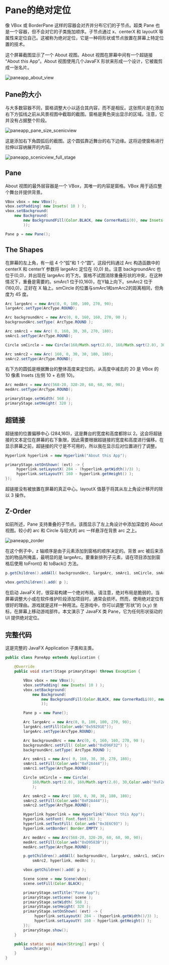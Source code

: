# Pane的绝对定位

像 VBox 或 BorderPane 这样的容器会对齐并分布它们的子节点。超类 Pane 也是一个容器，但不会对它的子类施加顺序。子节点通过 x、centerX  和 layoutX 等属性来定位自己。这被称为绝对定位，它是一种将形状或节点放置在屏幕上特定位置的技术。

这个屏幕截图显示了一个 About 视图。About 视图在屏幕中间有一个超链接 “About this App”。About 视图使用几个JavaFX 形状来形成一个设计，它被裁剪成一张名片。

![paneapp_about_view](../../images/Layout/paneapp_about_view.png)

## Pane的大小

与大多数容器不同，窗格调整大小以适合其内容，而不是相反。这张照片是在添加右下方弧线之前从风景视图中截取的截图。窗格是黄色突出显示的区域。注意，它并没有占据整个阶段。

![paneapp_pane_size_scenicview](../../images/Layout/paneapp_pane_size_scenicview.png)

这是添加右下角圆弧后的截图。这个圆弧靠近舞台的右下边缘。这将迫使窗格进行拉伸以容纳展开的内容。

![paneapp_scenicview_full_stage](../../images/Layout/paneapp_scenicview_full_stage.png)

## Pane

About 视图的最外层容器是一个 VBox，其唯一的内容是窗格。VBox 用于适应整个舞台并提供背景。

```java
VBox vbox = new VBox();
vbox.setPadding( new Insets( 10 ) );
vbox.setBackground(
    new Background(
        new BackgroundFill(Color.BLACK, new CornerRadii(0), new Insets(0))
        ));

Pane p = new Pane();
```

## The Shapes

在屏幕的左上角，有一组 4 个“弧”和 1 个“圆”。这段代码通过 Arc 构造函数中的 centerX 和 centerY 参数将 largeArc 定位在 (0,0) 处。注意 backgroundArc 也位于(0,0)，并出现在 largeArc 的下方。窗格不试图消除重叠形状的冲突，在这种情况下，重叠是需要的。smArc1 位于(0,160)，在Y轴上向下。smArc2 位于(160,0)，正好在 X 轴上。smCircle 的位置与smArc1和smArc2的距离相同，但角度为 45 度。

```java
Arc largeArc = new Arc(0, 0, 100, 100, 270, 90);
largeArc.setType(ArcType.ROUND);

Arc backgroundArc = new Arc(0, 0, 160, 160, 270, 90 );
backgroundArc.setType( ArcType.ROUND );

Arc smArc1 = new Arc( 0, 160, 30, 30, 270, 180);
smArc1.setType(ArcType.ROUND);

Circle smCircle = new Circle(160/Math.sqrt(2.0), 160/Math.sqrt(2.0), 30,Color.web("0xF2A444"));

Arc smArc2 = new Arc( 160, 0, 30, 30, 180, 180);
smArc2.setType(ArcType.ROUND);
```

右下方的圆弧是根据舞台的整体高度来定位的。从高度中减去的 20 是 VBox 的 10 像素 Insets (左侧 10 + 右侧 10)。

```java
Arc medArc = new Arc(568-20, 320-20, 60, 60, 90, 90);
medArc.setType(ArcType.ROUND);

primaryStage.setWidth( 568 );
primaryStage.setHeight( 320 );
```

## 超链接

超链接的位置偏移中心 (284,160)，这是舞台的宽度和高度都除以 2。这会将超链接的文本定位在屏幕的右下象限，因此需要根据超链接的宽度和高度进行偏移。在显示屏幕之前，超链接的尺寸是不可用的，所以我在显示后对位置进行了调整。

```java
Hyperlink hyperlink = new Hyperlink("About this App");

primaryStage.setOnShown( (evt) -> {
     hyperlink.setLayoutX( 284 - (hyperlink.getWidth()/3) );
     hyperlink.setLayoutY( 160 - hyperlink.getHeight() );
});
```

超链接没有被放置在屏幕的真正中心。layoutX 值基于将其从左上角设计移开的除以 3 操作。

## Z-Order

如前所述，Pane 支持重叠的子节点。该图显示了左上角设计中添加深度的 About 视图。较小的 arc 和 Circle 与较大的 arc 一样悬浮在背景 arc 之上。

![paneapp_zorder](../../images/Layout/paneapp_zorder.png)

在这个例子中，z 轴顺序是由子元素添加到窗格的顺序决定的。背景 arc 被后来添加的物品所掩盖，最明显的是 largeArc。要重新排列子元素，请在项目添加到窗格后使用 toFront() 和 toBack() 方法。

```java
p.getChildren().addAll( backgroundArc, largeArc, smArc1, smCircle, smArc2, hyperlink, medArc );

vbox.getChildren().add( p );
```

在启动 JavaFX 时，很容易构建一个绝对布局。请注意，绝对布局是脆弱的，当屏幕调整大小或在软件维护阶段添加项目时，通常会损坏。然而，使用绝对定位有很好的理由。游戏就是这样一种用法。在游戏中，你可以调整“形状”的 (x,y) 坐标，在屏幕上移动游戏部件。本文演示了 JavaFX 类 Pane，它为任何形状驱动的 UI 提供绝对定位。

## 完整代码

这是完整的 JavaFX Application 子类和主类。

```java
public class PaneApp extends Application {

    @Override
    public void start(Stage primaryStage) throws Exception {

        VBox vbox = new VBox();
        vbox.setPadding( new Insets( 10 ) );
        vbox.setBackground(
            new Background(
                new BackgroundFill(Color.BLACK, new CornerRadii(0), new Insets(0))
                ));

        Pane p = new Pane();

        Arc largeArc = new Arc(0, 0, 100, 100, 270, 90);
        largeArc.setFill(Color.web("0x59291E"));
        largeArc.setType(ArcType.ROUND);

        Arc backgroundArc = new Arc(0, 0, 160, 160, 270, 90 );
        backgroundArc.setFill( Color.web("0xD96F32") );
        backgroundArc.setType( ArcType.ROUND );

        Arc smArc1 = new Arc( 0, 160, 30, 30, 270, 180);
        smArc1.setFill(Color.web("0xF2A444"));
        smArc1.setType(ArcType.ROUND);

        Circle smCircle = new Circle(
            160/Math.sqrt(2.0), 160/Math.sqrt(2.0), 30,Color.web("0xF2A444")
            );

        Arc smArc2 = new Arc( 160, 0, 30, 30, 180, 180);
        smArc2.setFill(Color.web("0xF2A444"));
        smArc2.setType(ArcType.ROUND);

        Hyperlink hyperlink = new Hyperlink("About this App");
        hyperlink.setFont( Font.font(36) );
        hyperlink.setTextFill( Color.web("0x3E6C93") );
        hyperlink.setBorder( Border.EMPTY );

        Arc medArc = new Arc(568-20, 320-20, 60, 60, 90, 90);
        medArc.setFill(Color.web("0xD9583B"));
        medArc.setType(ArcType.ROUND);

        p.getChildren().addAll( backgroundArc, largeArc, smArc1, smCircle,
            smArc2, hyperlink, medArc );

        vbox.getChildren().add( p );

        Scene scene = new Scene(vbox);
        scene.setFill(Color.BLACK);

        primaryStage.setTitle("Pane App");
        primaryStage.setScene( scene );
        primaryStage.setWidth( 568 );
        primaryStage.setHeight( 320 );
        primaryStage.setOnShown( (evt) -> {
             hyperlink.setLayoutX( 284 - (hyperlink.getWidth()/3) );
             hyperlink.setLayoutY( 160 - hyperlink.getHeight() );
        });
        primaryStage.show();
    }

    public static void main(String[] args) {
        launch(args);
    }
}
```

